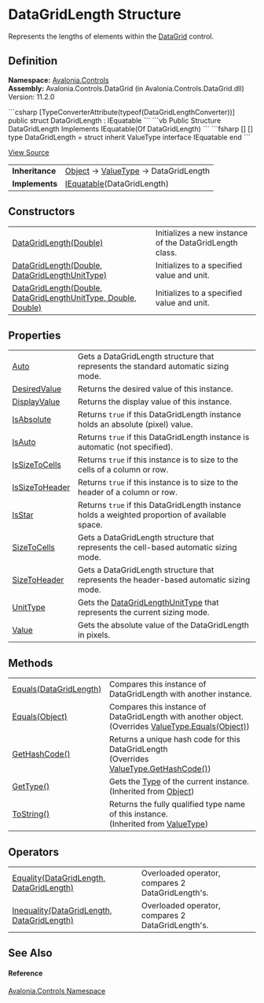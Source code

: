 # DataGridLength Structure


Represents the lengths of elements within the <a href="T_Avalonia_Controls_DataGrid">DataGrid</a> control.



## Definition
**Namespace:** <a href="N_Avalonia_Controls">Avalonia.Controls</a>  
**Assembly:** Avalonia.Controls.DataGrid (in Avalonia.Controls.DataGrid.dll) Version: 11.2.0

<Tabs groupId="api-code-preview">
<TabItem value="csharp" label="C#">
```csharp
[TypeConverterAttribute(typeof(DataGridLengthConverter))]
public struct DataGridLength : IEquatable<DataGridLength>
```
</TabItem>
<TabItem value="vb" label="VB">
```vb
<TypeConverterAttribute(GetType(DataGridLengthConverter))>
Public Structure DataGridLength
	Implements IEquatable(Of DataGridLength)
```
</TabItem>
<TabItem value="fsharp" label="F#">
```fsharp
[<SealedAttribute>]
[<TypeConverterAttribute(typeof(DataGridLengthConverter))>]
type DataGridLength = 
    struct
        inherit ValueType
        interface IEquatable<DataGridLength>
    end
```
</TabItem>
</Tabs>



<a href="https://github.com/AvaloniaUI/Avalonia/tree/master/src/Avalonia.Controls.DataGrid/DataGridLength.cs" title="View the source code">View Source</a>

<table>
<tr><td><strong>Inheritance</strong></td><td><a href="https://learn.microsoft.com/dotnet/api/system.object" target="_blank" rel="noopener noreferrer">Object</a>  →  <a href="https://learn.microsoft.com/dotnet/api/system.valuetype" target="_blank" rel="noopener noreferrer">ValueType</a>  →  DataGridLength</td></tr>
<tr><td><strong>Implements</strong></td><td><a href="https://learn.microsoft.com/dotnet/api/system.iequatable-1" target="_blank" rel="noopener noreferrer">IEquatable</a>(DataGridLength)</td></tr>
</table>



## Constructors
<table>
<tr>
<td><a href="M_Avalonia_Controls_DataGridLength__ctor_2">DataGridLength(Double)</a></td>
<td>Initializes a new instance of the DataGridLength class.</td>
</tr>
<tr>
<td><a href="M_Avalonia_Controls_DataGridLength__ctor_1">DataGridLength(Double, DataGridLengthUnitType)</a></td>
<td>Initializes to a specified value and unit.</td>
</tr>
<tr>
<td><a href="M_Avalonia_Controls_DataGridLength__ctor">DataGridLength(Double, DataGridLengthUnitType, Double, Double)</a></td>
<td>Initializes to a specified value and unit.</td>
</tr>
</table>

## Properties
<table>
<tr>
<td><a href="P_Avalonia_Controls_DataGridLength_Auto">Auto</a></td>
<td>Gets a DataGridLength structure that represents the standard automatic sizing mode.</td>
</tr>
<tr>
<td><a href="P_Avalonia_Controls_DataGridLength_DesiredValue">DesiredValue</a></td>
<td>Returns the desired value of this instance.</td>
</tr>
<tr>
<td><a href="P_Avalonia_Controls_DataGridLength_DisplayValue">DisplayValue</a></td>
<td>Returns the display value of this instance.</td>
</tr>
<tr>
<td><a href="P_Avalonia_Controls_DataGridLength_IsAbsolute">IsAbsolute</a></td>
<td>Returns <code>true</code> if this DataGridLength instance holds an absolute (pixel) value.</td>
</tr>
<tr>
<td><a href="P_Avalonia_Controls_DataGridLength_IsAuto">IsAuto</a></td>
<td>Returns <code>true</code> if this DataGridLength instance is automatic (not specified).</td>
</tr>
<tr>
<td><a href="P_Avalonia_Controls_DataGridLength_IsSizeToCells">IsSizeToCells</a></td>
<td>Returns <code>true</code> if this instance is to size to the cells of a column or row.</td>
</tr>
<tr>
<td><a href="P_Avalonia_Controls_DataGridLength_IsSizeToHeader">IsSizeToHeader</a></td>
<td>Returns <code>true</code> if this instance is to size to the header of a column or row.</td>
</tr>
<tr>
<td><a href="P_Avalonia_Controls_DataGridLength_IsStar">IsStar</a></td>
<td>Returns <code>true</code> if this DataGridLength instance holds a weighted proportion of available space.</td>
</tr>
<tr>
<td><a href="P_Avalonia_Controls_DataGridLength_SizeToCells">SizeToCells</a></td>
<td>Gets a DataGridLength structure that represents the cell-based automatic sizing mode.</td>
</tr>
<tr>
<td><a href="P_Avalonia_Controls_DataGridLength_SizeToHeader">SizeToHeader</a></td>
<td>Gets a DataGridLength structure that represents the header-based automatic sizing mode.</td>
</tr>
<tr>
<td><a href="P_Avalonia_Controls_DataGridLength_UnitType">UnitType</a></td>
<td>Gets the <a href="T_Avalonia_Controls_DataGridLengthUnitType">DataGridLengthUnitType</a> that represents the current sizing mode.</td>
</tr>
<tr>
<td><a href="P_Avalonia_Controls_DataGridLength_Value">Value</a></td>
<td>Gets the absolute value of the DataGridLength in pixels.</td>
</tr>
</table>

## Methods
<table>
<tr>
<td><a href="M_Avalonia_Controls_DataGridLength_Equals">Equals(DataGridLength)</a></td>
<td>Compares this instance of DataGridLength with another instance.</td>
</tr>
<tr>
<td><a href="M_Avalonia_Controls_DataGridLength_Equals_1">Equals(Object)</a></td>
<td>Compares this instance of DataGridLength with another object.<br />(Overrides <a href="https://learn.microsoft.com/dotnet/api/system.valuetype.equals" target="_blank" rel="noopener noreferrer">ValueType.Equals(Object)</a>)</td>
</tr>
<tr>
<td><a href="M_Avalonia_Controls_DataGridLength_GetHashCode">GetHashCode()</a></td>
<td>Returns a unique hash code for this DataGridLength<br />(Overrides <a href="https://learn.microsoft.com/dotnet/api/system.valuetype.gethashcode" target="_blank" rel="noopener noreferrer">ValueType.GetHashCode()</a>)</td>
</tr>
<tr>
<td><a href="https://learn.microsoft.com/dotnet/api/system.object.gettype" target="_blank" rel="noopener noreferrer">GetType()</a></td>
<td>Gets the <a href="https://learn.microsoft.com/dotnet/api/system.type" target="_blank" rel="noopener noreferrer">Type</a> of the current instance.<br />(Inherited from <a href="https://learn.microsoft.com/dotnet/api/system.object" target="_blank" rel="noopener noreferrer">Object</a>)</td>
</tr>
<tr>
<td><a href="https://learn.microsoft.com/dotnet/api/system.valuetype.tostring" target="_blank" rel="noopener noreferrer">ToString()</a></td>
<td>Returns the fully qualified type name of this instance.<br />(Inherited from <a href="https://learn.microsoft.com/dotnet/api/system.valuetype" target="_blank" rel="noopener noreferrer">ValueType</a>)</td>
</tr>
</table>

## Operators
<table>
<tr>
<td><a href="M_Avalonia_Controls_DataGridLength_op_Equality">Equality(DataGridLength, DataGridLength)</a></td>
<td>Overloaded operator, compares 2 DataGridLength's.</td>
</tr>
<tr>
<td><a href="M_Avalonia_Controls_DataGridLength_op_Inequality">Inequality(DataGridLength, DataGridLength)</a></td>
<td>Overloaded operator, compares 2 DataGridLength's.</td>
</tr>
</table>

## See Also


#### Reference
<a href="N_Avalonia_Controls">Avalonia.Controls Namespace</a>  
